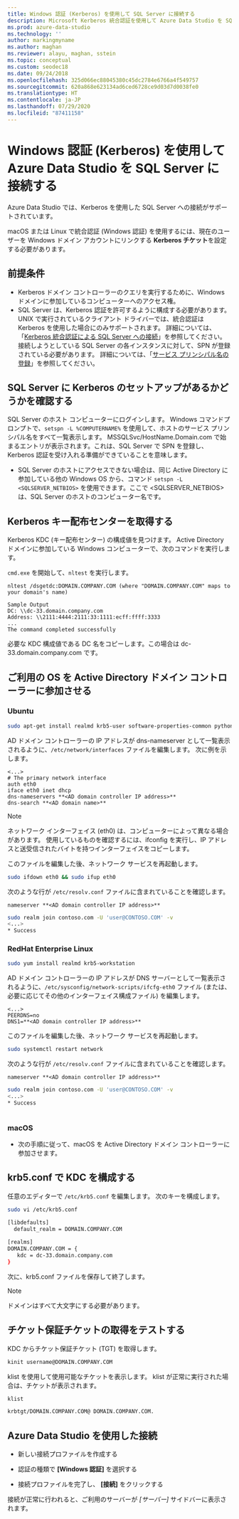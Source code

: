 ```yaml
---
title: Windows 認証 (Kerberos) を使用して SQL Server に接続する
description: Microsoft Kerberos 統合認証を使用して Azure Data Studio を SQL Server に接続する方法について説明します。
ms.prod: azure-data-studio
ms.technology: ''
author: markingmyname
ms.author: maghan
ms.reviewer: alayu, maghan, sstein
ms.topic: conceptual
ms.custom: seodec18
ms.date: 09/24/2018
ms.openlocfilehash: 325d066ec88045380c45dc2784e6766a4f549757
ms.sourcegitcommit: 620a868e623134ad6ced6728ce9d03d7d0038fe0
ms.translationtype: HT
ms.contentlocale: ja-JP
ms.lasthandoff: 07/29/2020
ms.locfileid: "87411158"
---
```

# <a name="connect-azure-data-studio-to-your-sql-server-using-windows-authentication---kerberos"></a>Windows 認証 (Kerberos) を使用して Azure Data Studio を SQL Server に接続する

Azure Data Studio では、Kerberos を使用した SQL Server への接続がサポートされています。

macOS または Linux で統合認証 (Windows 認証) を使用するには、現在のユーザーを Windows ドメイン アカウントにリンクする **Kerberos チケット**を設定する必要があります。

## <a name="prerequisites"></a>前提条件

- Kerberos ドメイン コントローラーのクエリを実行するために、Windows ドメインに参加しているコンピューターへのアクセス権。
- SQL Server は、Kerberos 認証を許可するように構成する必要があります。 UNIX で実行されているクライアント ドライバーでは、統合認証は Kerberos を使用した場合にのみサポートされます。 詳細については、「[Kerberos 統合認証による SQL Server への接続](../connect/jdbc/using-kerberos-integrated-authentication-to-connect-to-sql-server.md)」を参照してください。 接続しようとしている SQL Server の各インスタンスに対して、SPN が登録されている必要があります。 詳細については、「[サービス プリンシパル名の登録](https://technet.microsoft.com/library/ms191153%28v=sql.105%29.aspx#SPN%20Formats)」を参照してください。


## <a name="checking-if-sql-server-has-kerberos-setup"></a>SQL Server に Kerberos のセットアップがあるかどうかを確認する

SQL Server のホスト コンピューターにログインします。 Windows コマンドプロンプトで、`setspn -L %COMPUTERNAME%` を使用して、ホストのサービス プリンシパル名をすべて一覧表示します。 MSSQLSvc/HostName.Domain.com で始まるエントリが表示されます。これは、SQL Server で SPN を登録し、Kerberos 認証を受け入れる準備ができていることを意味します。 
- SQL Server のホストにアクセスできない場合は、同じ Active Directory に参加している他の Windows OS から、コマンド `setspn -L <SQLSERVER_NETBIOS>` を使用できます。ここで <SQLSERVER_NETBIOS> は、SQL Server のホストのコンピューター名です。


## <a name="get-the-kerberos-key-distribution-center"></a>Kerberos キー配布センターを取得する

Kerberos KDC (キー配布センター) の構成値を見つけます。 Active Directory ドメインに参加している Windows コンピューターで、次のコマンドを実行します。 

`cmd.exe` を開始して、`nltest` を実行します。

```
nltest /dsgetdc:DOMAIN.COMPANY.COM (where "DOMAIN.COMPANY.COM" maps to your domain's name)

Sample Output
DC: \\dc-33.domain.company.com
Address: \\2111:4444:2111:33:1111:ecff:ffff:3333
...
The command completed successfully
```
必要な KDC 構成値である DC 名をコピーします。この場合は dc-33.domain.company.com です。

## <a name="join-your-os-to-the-active-directory-domain-controller"></a>ご利用の OS を Active Directory ドメイン コントローラーに参加させる

### <a name="ubuntu"></a>Ubuntu
```bash
sudo apt-get install realmd krb5-user software-properties-common python-software-properties packagekit
```

AD ドメイン コントローラーの IP アドレスが dns-nameserver として一覧表示されるように、`/etc/network/interfaces` ファイルを編集します。 次に例を示します。 

```/etc/network/interfaces
<...>
# The primary network interface
auth eth0
iface eth0 inet dhcp
dns-nameservers **<AD domain controller IP address>**
dns-search **<AD domain name>**
```

> [!NOTE]
> ネットワーク インターフェイス (eth0) は、コンピューターによって異なる場合があります。 使用しているものを確認するには、ifconfig を実行し、IP アドレスと送受信されたバイトを持つインターフェイスをコピーします。

このファイルを編集した後、ネットワーク サービスを再起動します。

```bash
sudo ifdown eth0 && sudo ifup eth0
```

次のような行が `/etc/resolv.conf` ファイルに含まれていることを確認します。  

```Code
nameserver **<AD domain controller IP address>**
```

```bash
sudo realm join contoso.com -U 'user@CONTOSO.COM' -v
<...>
* Success
```
   
### <a name="redhat-enterprise-linux"></a>RedHat Enterprise Linux
```bash
sudo yum install realmd krb5-workstation
```

AD ドメイン コントローラーの IP アドレスが DNS サーバーとして一覧表示されるように、`/etc/sysconfig/network-scripts/ifcfg-eth0` ファイル (または、必要に応じてその他のインターフェイス構成ファイル) を編集します。

```/etc/sysconfig/network-scripts/ifcfg-eth0
<...>
PEERDNS=no
DNS1=**<AD domain controller IP address>**
```

このファイルを編集した後、ネットワーク サービスを再起動します。

```bash
sudo systemctl restart network
```

次のような行が `/etc/resolv.conf` ファイルに含まれていることを確認します。  

```Code
nameserver **<AD domain controller IP address>**
```

```bash
sudo realm join contoso.com -U 'user@CONTOSO.COM' -v
<...>
* Success
   
```

### <a name="macos"></a>macOS

- 次の手順に従って、macOS を Active Directory ドメイン コントローラーに参加させます。



## <a name="configure-kdc-in-krb5conf"></a>krb5.conf で KDC を構成する

任意のエディターで `/etc/krb5.conf` を編集します。 次のキーを構成します。

```bash
sudo vi /etc/krb5.conf

[libdefaults]
  default_realm = DOMAIN.COMPANY.COM
 
[realms]
DOMAIN.COMPANY.COM = {
   kdc = dc-33.domain.company.com
}
```

次に、krb5.conf ファイルを保存して終了します。

> [!NOTE]
> ドメインはすべて大文字にする必要があります。


## <a name="test-the-ticket-granting-ticket-retrieval"></a>チケット保証チケットの取得をテストする

KDC からチケット保証チケット (TGT) を取得します。

```bash
kinit username@DOMAIN.COMPANY.COM
```

klist を使用して使用可能なチケットを表示します。 klist が正常に実行された場合は、チケットが表示されます。 

```bash
klist

krbtgt/DOMAIN.COMPANY.COM@ DOMAIN.COMPANY.COM.
```

## <a name="connect-using-azure-data-studio"></a>Azure Data Studio を使用した接続

* 新しい接続プロファイルを作成する

* 認証の種類で **[Windows 認証]** を選択する

* 接続プロファイルを完了し、 **[接続]** をクリックする

接続が正常に行われると、ご利用のサーバーが *[サーバー]* サイドバーに表示されます。

